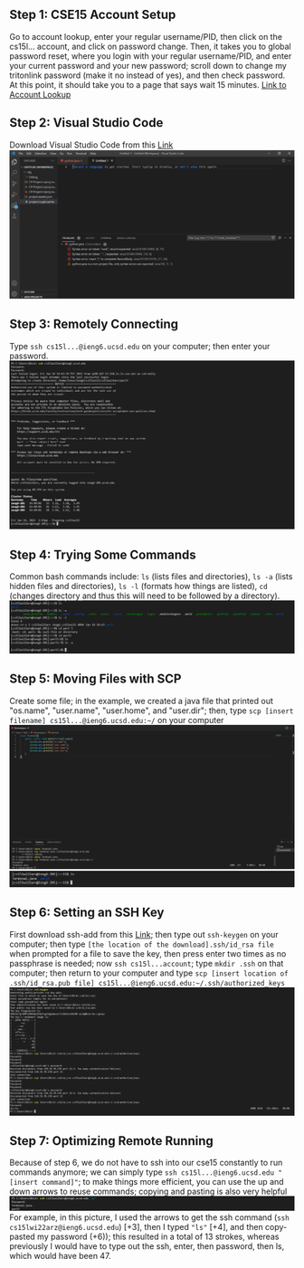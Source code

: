 ## Step 1: CSE15 Account Setup
Go to account lookup, enter your regular username/PID, then click on the cs15l... account, and click on password change. Then, it takes you to global password reset, where you login with your regular username/PID, and enter your current password and your new password; scroll down to change my tritonlink password (make it no instead of yes), and then check password. At this point, it should take you to a page that says wait 15 minutes.
[Link to Account Lookup](https://sdacs.ucsd.edu/~icc/index.php)


## Step 2: Visual Studio Code
Download Visual Studio Code from this [Link](https://code.visualstudio.com/Download)
![VSCodePicture](VSCODE.png)


## Step 3: Remotely Connecting
Type `ssh cs15l...@ieng6.ucsd.edu` on your computer; then enter your password. 
![RemoteConnectPicture](RemoteConnection.png)


## Step 4: Trying Some Commands
Common bash commands include: `ls` (lists files and directories), `ls -a` (lists hidden files and directories), `ls -l` (formats how things are listed), `cd` (changes directory and thus this will need to be followed by a directory).
![TryingCommandsPicture](Commands.png)


## Step 5: Moving Files with SCP
Create some file; in the example, we created a java file that printed out "os.name", "user.name", "user.home", and "user.dir"; then, type `scp [insert filename] cs15l...@ieng6.ucsd.edu:~/` on your computer
![SCPPicture](SCP.png)
![SCPOutputPicture](SCPC.png)


## Step 6: Setting an SSH Key
First download ssh-add from this [Link](https://docs.microsoft.com/en-us/windows-server/administration/openssh/openssh_keymanagement#user-key-generation); then type out `ssh-keygen` on your computer; then type `[the location of the download].ssh/id_rsa file` when prompted for a file to save the key, then press enter two times as no passphrase is needed; now `ssh cs15l...account`; type `mkdir .ssh` on that computer; then return to your computer and type `scp [insert location of .ssh/id_rsa.pub file] cs15l...@ieng6.ucsd.edu:~/.ssh/authorized_keys`
![keygenPicture](keygen.png)


## Step 7: Optimizing Remote Running
Because of step 6, we do not have to ssh into our cse15 constantly to run commands anymore; we can simply type `ssh cs15l...@ieng6.ucsd.edu "[insert command]"`; to make things more efficient, you can use the up and down arrows to reuse commands; copying and pasting is also very helpful
![OptimizingPicture](Optimizing.png)
For example, in this picture, I used the arrows to get the ssh command (`ssh cs15lwi22arz@ieng6.ucsd.edu`) [+3], then I typed `"ls"` [+4], and then copy-pasted my password (+6)); this resulted in a total of 13 strokes, whereas previously I would have to type out the ssh, enter, then password, then ls, which would have been 47. 

